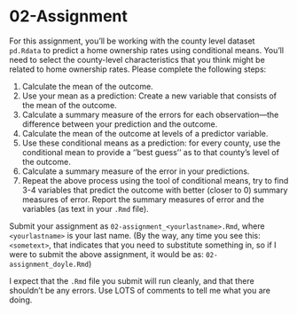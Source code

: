 02-Assignment
================

For this assignment, you’ll be working with the county level dataset
`pd.Rdata` to predict a home ownership rates using conditional means.
You’ll need to select the county-level characteristics that you think
might be related to home ownership rates. Please complete the following
steps:

1.  Calculate the mean of the outcome.
2.  Use your mean as a prediction: Create a new variable that consists
    of the mean of the outcome.
3.  Calculate a summary measure of the errors for each observation—the
    difference between your prediction and the outcome.
4.  Calculate the mean of the outcome at levels of a predictor
    variable.  
5.  Use these conditional means as a prediction: for every county, use
    the conditional mean to provide a ‘’best guess’’ as to that county’s
    level of the outcome.  
6.  Calculate a summary measure of the error in your predictions.
7.  Repeat the above process using the tool of conditional means, try to
    find 3-4 variables that predict the outcome with better (closer to
    0) summary measures of error. Report the summary measures of error
    and the variables (as text in your `.Rmd` file).

Submit your assignment as `02-assignment_<yourlastname>.Rmd`, where
`<yourlastname>` is your last name. (By the way, any time you see this:
`<sometext>`, that indicates that you need to substitute something in,
so if I were to submit the above assignment, it would be as:
`02-assignment_doyle.Rmd`)

I expect that the `.Rmd` file you submit will run cleanly, and that
there shouldn’t be any errors. Use LOTS of comments to tell me what you
are doing.
